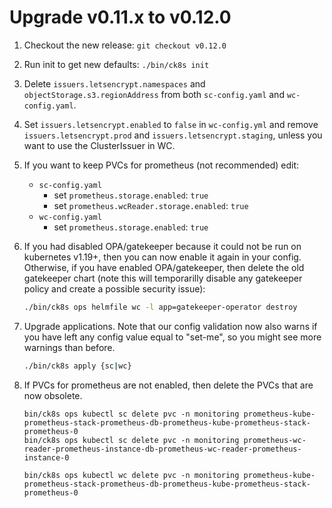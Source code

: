 # Upgrade v0.11.x to v0.12.0

1. Checkout the new release: `git checkout v0.12.0`

1. Run init to get new defaults: `./bin/ck8s init`

1. Delete `issuers.letsencrypt.namespaces` and `objectStorage.s3.regionAddress` from both `sc-config.yaml` and `wc-config.yaml`.

1. Set `issuers.letsencrypt.enabled` to `false` in `wc-config.yml` and remove `issuers.letsencrypt.prod` and `issuers.letsencrypt.staging`, unless you want to use the ClusterIssuer in WC.

1. If you want to keep PVCs for prometheus (not recommended) edit:

    * `sc-config.yaml`
      * set `prometheus.storage.enabled`: `true`
      * set `prometheus.wcReader.storage.enabled`: `true`
    * `wc-config.yaml`
      * set `prometheus.storage.enabled`: `true`

1. If you had disabled OPA/gatekeeper because it could not be run on kubernetes v1.19+, then you can now enable it again in your config.
  Otherwise, if you have enabled OPA/gatekeeper, then delete the old gatekeeper chart (note this will temporarilly disable any gatekeeper policy and create a possible security issue):
    ```bash
    ./bin/ck8s ops helmfile wc -l app=gatekeeper-operator destroy
    ```

1. Upgrade applications. Note that our config validation now also warns if you have left any config value equal to "set-me", so you might see more warnings than before.
    ```bash
    ./bin/ck8s apply {sc|wc}
    ```

1. If PVCs for prometheus are not enabled, then delete the PVCs that are now obsolete.

    ```ShellSession
    bin/ck8s ops kubectl sc delete pvc -n monitoring prometheus-kube-prometheus-stack-prometheus-db-prometheus-kube-prometheus-stack-prometheus-0
    bin/ck8s ops kubectl sc delete pvc -n monitoring prometheus-wc-reader-prometheus-instance-db-prometheus-wc-reader-prometheus-instance-0

    bin/ck8s ops kubectl wc delete pvc -n monitoring prometheus-kube-prometheus-stack-prometheus-db-prometheus-kube-prometheus-stack-prometheus-0
    ```
